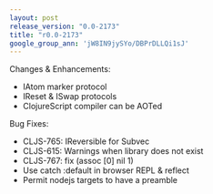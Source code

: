 ```yaml
---
layout: post
release_version: "0.0-2173"
title: "r0.0-2173"
google_group_ann: 'jW8IN9jySYo/DBPrDLLQi1sJ'
---
```


Changes & Enhancements:

* IAtom marker protocol
* IReset & ISwap protocols
* ClojureScript compiler can be AOTed

Bug Fixes:

* CLJS-765: IReversible for Subvec
* CLJS-615: Warnings when library does not exist
* CLJS-767: fix (assoc [0] nil 1)
* Use catch :default in browser REPL & reflect
* Permit nodejs targets to have a preamble
